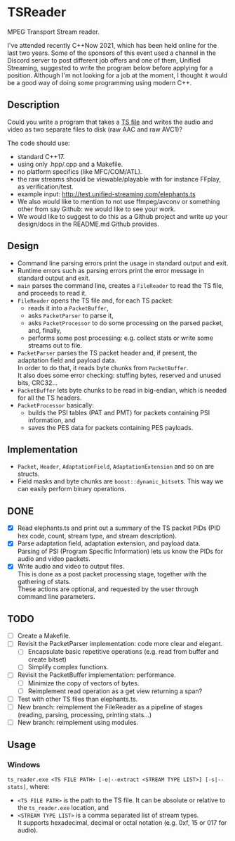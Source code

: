 # TSReader
MPEG Transport Stream reader.

I've attended recently C\+\+Now 2021, which has been held online for the last two years.
Some of the sponsors of this event used a channel in the Discord server to post different job offers and one of them, Unified Streaming, suggested to write the program below before applying for a position.
Although I'm not looking for a job at the moment, I thought it would be a good way of doing some programming using modern C\+\+.

## Description

Could you write a program that takes a [TS file](http://en.wikipedia.org/wiki/MPEG_transport_stream) and writes the audio and video as two separate files to disk (raw AAC and raw AVC1)?

The code should use:
- standard C\+\+17.
- using only .hpp/.cpp and a Makefile.
- no platform specifics (like MFC/COM/ATL).
- the raw streams should be viewable/playable with for instance FFplay, as verification/test.
- example input: http://test.unified-streaming.com/elephants.ts
- We also would like to mention to not use ffmpeg/avconv or something other from say Github: we would like to see your work.
- We would like to suggest to do this as a Github project and write up your design/docs in the README.md Github provides.

## Design

- Command line parsing errors print the usage in standard output and exit.
- Runtime errors such as parsing errors print the error message in standard output and exit.
- `main` parses the command line, creates a `FileReader` to read the TS file, and proceeds to read it.
- `FileReader` opens the TS file and, for each TS packet:
  - reads it into a `PacketBuffer`,
  - asks `PacketParser` to parse it,
  - asks `PacketProcessor` to do some processing on the parsed packet, and, finally,
  - performs some post processing: e.g. collect stats or write some streams out to file.
- `PacketParser` parses the TS packet header and, if present, the adaptation field and payload data.<br/>
    In order to do that, it reads byte chunks from `PacketBuffer`.<br/>
    It also does some error checking: stuffing bytes, reserved and unused bits, CRC32...
- `PacketBuffer` lets byte chunks to be read in big-endian, which is needed for all the TS headers.
- `PacketProcessor` basically:
  - builds the PSI tables (PAT and PMT) for packets containing PSI information, and
  - saves the PES data for packets containing PES payloads.

## Implementation

- `Packet`, `Header`, `AdaptationField`, `AdaptationExtension` and so on are structs.
- Field masks and byte chunks are `boost::dynamic_bitset`s. This way we can easily perform binary operations.

## DONE

- [X] Read elephants.ts and print out a summary of the TS packet PIDs (PID hex code, count, stream type, and stream description).
- [X] Parse adaptation field, adaptation extension, and payload data.<br/>
    Parsing of PSI (Program Specific Information) lets us know the PIDs for audio and video packets.
- [X] Write audio and video to output files.<br/>
    This is done as a post packet processing stage, together with the gathering of stats.<br/>
    These actions are optional, and requested by the user through command line parameters.

## TODO

- [ ] Create a Makefile.
- [ ] Revisit the PacketParser implementation: code more clear and elegant.
  - [ ] Encapsulate basic repetitive operations (e.g. read from buffer and create bitset)
  - [ ] Simplify complex functions.
- [ ] Revisit the PacketBuffer implementation: performance.
  - [ ] Minimize the copy of vectors of bytes.
  - [ ] Reimplement read operation as a get view returning a span?
- [ ] Test with other TS files than elephants.ts.
- [ ] New branch: reimplement the FileReader as a pipeline of stages (reading, parsing, processing, printing stats...)
- [ ] New branch: reimplement using modules.

## Usage

### Windows

`ts_reader.exe <TS FILE PATH> [-e|--extract <STREAM TYPE LIST>] [-s|--stats]`, where:<br/>
- `<TS FILE PATH>` is the path to the TS file. It can be absolute or relative to the `ts_reader.exe` location, and
- `<STREAM TYPE LIST>` is a comma separated list of stream types.<br/>
    It supports hexadecimal, decimal or octal notation (e.g. 0xf, 15 or 017 for audio).
